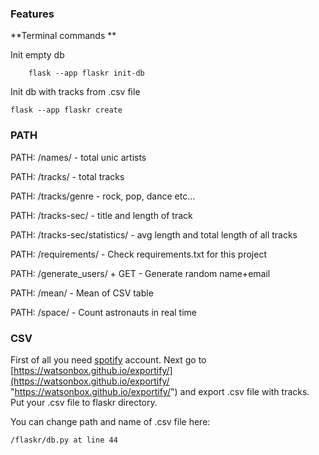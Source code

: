 ### Features

**Terminal commands **

Init empty db

        flask --app flaskr init-db
		
		

Init db with tracks from .csv file

    flask --app flaskr create


### PATH


PATH: /names/ - total unic artists

PATH: /tracks/ - total tracks

PATH: /tracks/genre - rock, pop, dance etc...

PATH: /tracks-sec/ - title and length of track

PATH: /tracks-sec/statistics/ - avg length and total length of all tracks

PATH: /requirements/ - Check requirements.txt for this project

PATH: /generate_users/ + GET - Generate random name+email

PATH: /mean/ - Mean of CSV table

PATH: /space/ - Count astronauts in real time


### CSV

First of all you need [spotify](https://open.spotify.com "spotify") account. Next go to [https://watsonbox.github.io/exportify/](https://watsonbox.github.io/exportify/ "https://watsonbox.github.io/exportify/")
and export .csv file with tracks. Put your .csv file to flaskr directory.

You can change path and name of .csv file here:


    /flaskr/db.py at line 44
